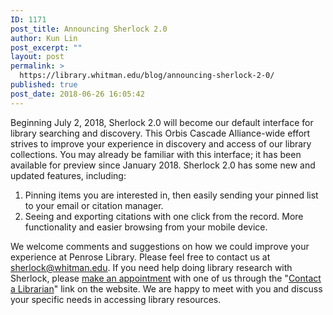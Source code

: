 ```yaml
---
ID: 1171
post_title: Announcing Sherlock 2.0
author: Kun Lin
post_excerpt: ""
layout: post
permalink: >
  https://library.whitman.edu/blog/announcing-sherlock-2-0/
published: true
post_date: 2018-06-26 16:05:42
---
```

Beginning July 2, 2018, Sherlock 2.0 will become our default interface for library searching and discovery. This Orbis Cascade Alliance-wide effort strives to improve your experience in discovery and access of our library collections. You may already be familiar with this interface; it has been available for preview since January 2018. Sherlock 2.0 has some new and updated features, including:
<ol>
 	<li>Pinning items you are interested in, then easily sending your pinned list to your email or citation manager.</li>
 	<li>Seeing and exporting citations with one click from the record.
More functionality and easier browsing from your mobile device.</li>
</ol>
We welcome comments and suggestions on how we could improve your experience at Penrose Library. Please feel free to contact us at <a href="mailto:sherlock@whitman.edu">sherlock@whitman.edu</a>. If you need help doing library research with Sherlock, please <a href="https://library.whitman.edu/contact-a-librarian/">make an appointment</a> with one of us through the "<a href="https://library.whitman.edu/contact-a-librarian/">Contact a Librarian</a>" link on the website. We are happy to meet with you and discuss your specific needs in accessing library resources.